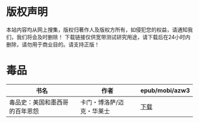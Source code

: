 # 版权声明

本站内容均从网上搜集，版权归著作人及版权方所有，如侵犯您的权益，请通知我们，我们将会及时删除！ 下载链接仅供宽带测试研究用途，请下载后在24小时内删除，请勿用于商业目的。请支持正版！

# 毒品

| 书名 | 作者 | epub/mobi/azw3 |
| --- | --- | --- |
| 毒品史：美国和墨西哥的百年恩怨 | 卡门・博洛萨/迈克・华莱士 | [下载](https://url89.ctfile.com/f/31084289-1375510021-718e77?p=8866) |
